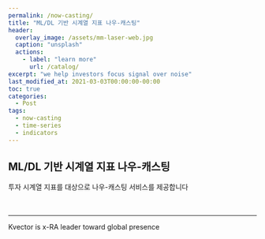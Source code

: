 ```yaml
---
permalink: /now-casting/
title: "ML/DL 기반 시계열 지표 나우-캐스팅"
header:
  overlay_image: /assets/mm-laser-web.jpg
  caption: "unsplash"
  actions:
    - label: "learn more"
      url: /catalog/
excerpt: "we help investors focus signal over noise"
last_modified_at: 2021-03-03T00:00:00-00:00
toc: true
categories:
  - Post
tags:
  - now-casting
  - time-series
  - indicators
---
```


## ML/DL 기반 시계열 지표 나우-캐스팅

투자 시계열 지표를 대상으로 나우-캐스팅 서비스를 제공합니다 <br/><br/><br/>




---
Kvector is x-RA leader toward global presence
